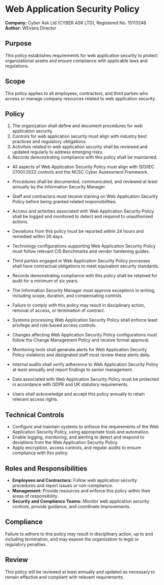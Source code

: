 # Web Application Security Policy

**Company:** Cyber Ask Ltd (CYBER ASK LTD), Registered No. 15113248  
**Author:** WEvans Director

## Purpose

This policy establishes requirements for web application security to protect organizational assets and ensure compliance with applicable laws and regulations.

## Scope

This policy applies to all employees, contractors, and third parties who access or manage company resources related to web application security.

## Policy
1. The organization shall define and document procedures for web application security.
2. Controls for web application security must align with industry best practices and regulatory obligations.
3. Activities related to web application security shall be reviewed and updated regularly to address emerging risks.
4. Records demonstrating compliance with this policy shall be maintained.

- All aspects of Web Application Security Policy must align with ISO/IEC 27001:2022 controls and the NCSC Cyber Assessment Framework.
- Procedures shall be documented, communicated, and reviewed at least annually by the Information Security Manager.
- Staff and contractors must receive training on Web Application Security Policy before being granted related responsibilities.
- Access and activities associated with Web Application Security Policy shall be logged and monitored to detect and respond to unauthorised actions.
- Deviations from this policy must be reported within 24 hours and remedied within 30 days.
- Technology configurations supporting Web Application Security Policy must follow relevant CIS Benchmarks and vendor hardening guides.
- Third parties engaged in Web Application Security Policy processes shall have contractual obligations to meet equivalent security standards.
- Records demonstrating compliance with this policy shall be retained for audit for a minimum of six years.
- The Information Security Manager must approve exceptions in writing, including scope, duration, and compensating controls.
- Failure to comply with this policy may result in disciplinary action, removal of access, or termination of contract.

- Systems processing Web Application Security Policy shall enforce least privilege and role-based access controls.
- Changes affecting Web Application Security Policy configurations must follow the Change Management Policy and receive formal approval.
- Monitoring tools shall generate alerts for Web Application Security Policy violations and designated staff must review these alerts daily.
- Internal audits shall verify adherence to Web Application Security Policy at least annually and report findings to senior management.
- Data associated with Web Application Security Policy must be protected in accordance with GDPR and UK statutory requirements.
- Users shall acknowledge and accept this policy annually to retain relevant access rights.

## Technical Controls

- Configure and maintain systems to enforce the requirements of the Web Application Security Policy, using appropriate tools and automation.
- Enable logging, monitoring, and alerting to detect and respond to deviations from the Web Application Security Policy.
- Apply encryption, access controls, and regular audits to ensure compliance with this policy.

## Roles and Responsibilities

- **Employees and Contractors:** Follow web application security procedures and report issues or non-compliance.
- **Management:** Provide resources and enforce this policy within their areas of responsibility.
- **Security and Compliance Teams:** Monitor web application security controls, provide guidance, and coordinate improvements.

## Compliance

Failure to adhere to this policy may result in disciplinary action, up to and including termination, and may expose the organization to legal or regulatory penalties.

## Review

This policy will be reviewed at least annually and updated as necessary to remain effective and compliant with relevant requirements.
